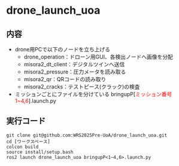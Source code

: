 # drone_launch_uoa
## 内容
 - drone用PCで以下のノードを立ち上げる
    - drone_operation：ドローン用GUI、各検出ノードへ画像を分配
    - misora2_dt_client：デジタルツインへ送信
    - misora2_pressure：圧力メータを読み取る
    - misora2_qr：QRコードの読み取り
    - misora2_cracks：テストピース(クラック)の検査
 - ミッションごとにファイルを分けている bringupP[<font color="red">ミッション番号1~4,6</font>].launch.py
## 実行コード
~~~bash!
git clone git@github.com:WRS2025Pre-UoA/drone_launch_uoa.git
cd [ワークスペース]
colcon build
source install/setup.bash
ros2 launch drone_launch_uoa bringupP<1~4,6>.launch.py
~~~